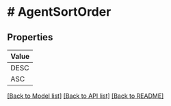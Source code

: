 # # AgentSortOrder


## Properties



| Value |
------------ |
DESC|&#39;DESC&#39;
ASC|&#39;ASC&#39;

[[Back to Model list]](../../README.md#models) [[Back to API list]](../../README.md#endpoints) [[Back to README]](../../README.md)